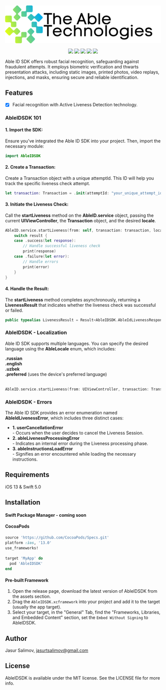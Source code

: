 <p align="center">
<img src="https://raw.githubusercontent.com/JasurSalimov/AbleIDSDK/master/images/logo.png" alt="AbleIDSDK" title="AbleIDSDK" width="557"/>
</p>


<p align="center">
<a href="https://cocoapods.org/pods/AbleIDSDK"><img src="https://img.shields.io/github/v/tag/JasurSalimov/AbleIDSDK.svg?color=blue&include_prereleases=&sort=semver"></a>
<a href="https://swift.org/package-manager/"><img src="https://img.shields.io/badge/SPM-supported-DE5C43.svg?style=flat"></a>
<a href="https://raw.githubusercontent.com/onevcat/AbleIDSDK/LICENSE"><img src="https://img.shields.io/badge/license-MIT-black"></a>
<a href="https://cocoapods.org/pods/AbleIDSDK"><img src="https://img.shields.io/cocoapods/v/AbleIDSDK.svg?style=flat"></a>
<a href="https://cocoapods.org/pods/AbleIDSDK"><img src="https://img.shields.io/cocoapods/p/AbleIDSDK.svg?style=flat"></a>
</p>

Able ID SDK offers robust facial recognition, safeguarding against fraudulent attempts. It employs biometric verification and thwarts presentation attacks, including static images, printed photos, video replays, injections, and masks, ensuring secure and reliable identification.

## Features

- [x] Facial recognition with Active Liveness Detection technology.

### AbleIDSDK 101

#### 1. Import the SDK:
Ensure you've integrated the Able ID SDK into your project. Then, import the necessary module:

```swift
import AbleIDSDK
```

#### 2. Create a Transaction:
Create a Transaction object with a unique attemptId. This ID will help you track the specific liveness check attempt.

```swift
let transaction: Transaction = .init(attemptId: "your_unique_attempt_id")
```
#### 3. Initiate the Liveness Check:
Call the **startLiveness** method on the **AbleID.service** object, passing the current **UIViewController**, the **Transaction** object, and the desired **locale**.

```swift
AbleID.service.startLiveness(from: self, transaction: transaction, locale: .russian) { result in
    switch result {
    case .success(let response):
        // Handle successful liveness check
        print(response)
    case .failure(let error):
        // Handle errors
        print(error)
    }
}
```

#### 4. Handle the Result:
The **startLiveness** method completes asynchronously, returning a **LivenessResult** that indicates whether the liveness check was successful or failed.

```swift
public typealias LivenessResult = Result<AbleIDSDK.AbleIdLivenessResponse, AbleIDSDK.AbleIdLivenessError>
```

### AbleIDSDK - Localization

Able ID SDK supports multiple languages. You can specify the desired language using the **AbleLocale** enum, which includes:

  **.russian**<br/>
  **.english**<br/>
  **.uzbek**<br/>
  **.preferred** (uses the device's preferred language)<br/>

```swift

AbleID.service.startLiveness(from: UIViewController, transaction: Transaction, locale: AbleLocale)

```

### AbleIDSDK - Errors

The Able ID SDK provides an error enumeration named **AbleIdLivenessError**, which includes three distinct cases:

   - **1. userCancellationError**<br/> - Occurs when the user decides to cancel the Liveness Session.
   - **2. ableLivenessProcessingError**<br/> - Indicates an internal error during the Liveness processing phase.
   - **3. ableInstructionsLoadError**<br/> - Signifies an error encountered while loading the necessary instructions.

## Requirements
iOS 13 & Swift 5.0

## Installation

#### Swift Package Manager - coming soon

#### CocoaPods

```ruby
source 'https://github.com/CocoaPods/Specs.git'
platform :ios, '13.0'
use_frameworks!

target 'MyApp' do
  pod 'AbleIDSDK'
end
```

#### Pre-built Framework

1. Open the release page, download the latest version of AbleIDSDK from the assets section. 
2. Drag the `AbleIDSDK.xcframework` into your project and add it to the target (usually the app target).
3. Select your target, in the "General" Tab, find the "Frameworks, Libraries, and Embedded Content" section, set the `Embed Without Signing` to AbleIDSDK.

## Author

Jasur Salimov, jasurtsalimov@gmail.com

## License

AbleIDSDK is available under the MIT license. See the LICENSE file for more info.
